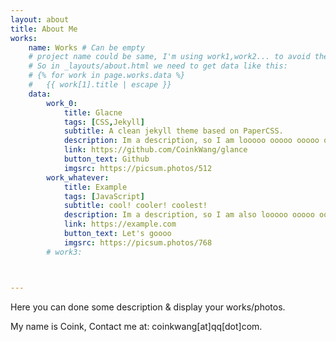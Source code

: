 ```yaml
---
layout: about
title: About Me
works: 
    name: Works # Can be empty
    # project name could be same, I'm using work1,work2... to avoid the conflict.
    # So in _layouts/about.html we need to get data like this: 
    # {% for work in page.works.data %}
    #   {{ work[1].title | escape }} 
    data:
        work_0: 
            title: Glacne
            tags: [CSS,Jekyll]
            subtitle: A clean jekyll theme based on PaperCSS.
            description: Im a description, so I am looooo ooooo ooooo ooooo ooooo ooooo ooooo ooooo ooooo ooooo ooooo ooooo ooooo ooooo ooooo ooooong
            link: https://github.com/CoinkWang/glance
            button_text: Github
            imgsrc: https://picsum.photos/512
        work_whatever: 
            title: Example
            tags: [JavaScript]
            subtitle: cool! cooler! coolest!
            description: Im a description, so I am also looooo ooooo ooooo ooooo ooooo ooooo ooooo ooooo ooooo ooooo ooooo ooooo ooooo ooooo ooooo ooooong
            link: https://example.com
            button_text: Let's goooo
            imgsrc: https://picsum.photos/768
        # work3: 



---
```


<!-- If you want to customize components => _layouts/about.html -->

Here you can done some description & display your works/photos.

My name is Coink, Contact me at: coinkwang[at]qq[dot]com.

